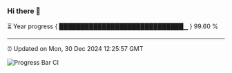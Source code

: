 ### Hi there 👋

⏳ Year progress { █████████████████████████████▁ } 99.60 %

---

⏰ Updated on Mon, 30 Dec 2024 12:25:57 GMT

![Progress Bar CI](https://github.com/liununu/liununu/workflows/Progress%20Bar%20CI/badge.svg)
